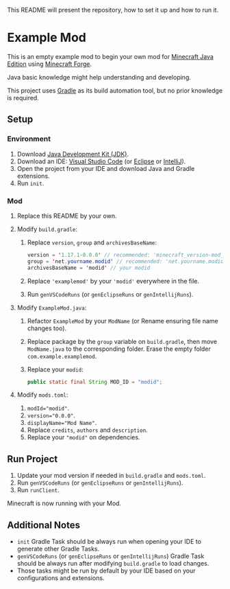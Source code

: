 This README will present the repository, how to set it up and how to run it.

# Example Mod

This is an empty example mod to begin your own mod for [Minecraft Java Edition](https://minecraft.fandom.com/wiki/Java_Edition) using [Minecraft Forge](https://mcforge.readthedocs.io/).

Java basic knowledge might help understanding and developing.

This project uses [Gradle](https://gradle.org/) as its build automation tool, but no prior knowledge is required.

## Setup

### Environment

1. Download [Java Development Kit (JDK)](https://www.oracle.com/java/technologies/downloads/).
2. Download an IDE: [Visual Studio Code](https://code.visualstudio.com/) (or [Eclipse](https://www.eclipse.org/downloads/) or [IntelliJ](https://www.jetbrains.com/idea/download/#section=windows)).
3. Open the project from your IDE and download Java and Gradle extensions.
4. Run `init`.

### Mod

1. Replace this README by your own.
2. Modify `build.gradle`:

    1. Replace `version`, `group` and `archivesBaseName`:

        ```java
        version = '1.17.1-0.0.0' // recommended: 'minecraft_version-mod_version'
        group = 'net.yourname.modid' // recommended: 'net.yourname.modid'
        archivesBaseName = 'modid' // your modid
        ```

    2. Replace `'examplemod'` by your `'modid'` everywhere in the file.
    3. Run `genVSCodeRuns` (or `genEclipseRuns` or `genIntellijRuns`).

3. Modify `ExampleMod.java`:

    1. Refactor `ExampleMod` by your `ModName` (or Rename ensuring file name changes too).
    2. Replace package by the `group` variable on `build.gradle`, then move `ModName.java` to the corresponding folder. Erase the empty folder `com.example.examplemod`.
    3. Replace your `modid`:

        ```java
        public static final String MOD_ID = "modid";
        ```

4. Modify `mods.toml`:

    1. `modId="modid"`.
    2. `version="0.0.0"`.
    3. `displayName="Mod Name"`.
    4. Replace `credits`, `authors` and `description`.
    5. Replace your `"modid"` on dependencies.

## Run Project

1. Update your mod version if needed in `build.gradle` and `mods.toml`.
2. Run `genVSCodeRuns` (or `genEclipseRuns` or `genIntellijRuns`).
3. Run `runClient`.

Minecraft is now running with your Mod.

## Additional Notes

-   `init` Gradle Task should be always run when opening your IDE to generate other Gradle Tasks.
-   `genVSCodeRuns` (or `genEclipseRuns` or `genIntellijRuns`) Gradle Task should be always run after modifying `build.gradle` to load changes.
-   Those tasks might be run by default by your IDE based on your configurations and extensions.
